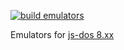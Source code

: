 [![build emulators](https://github.com/js-dos/emulators/workflows/build/badge.svg)](https://github.com/js-dos/emulators/actions/workflows/build.js.yml)

Emulators for [js-dos 8.xx](https://js-dos.com)

